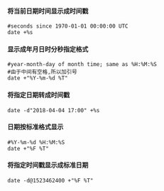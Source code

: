 #### 将当前日期时间显示成时间戳
	#seconds since 1970-01-01 00:00:00 UTC
    date +%s

#### 显示成年月日时分秒指定格式
	#year-month-day of month time; same as %H:%M:%S
    #由于中间有空格,所以加引号
    date +"%Y-%m-%d %T"

#### 将指定日期转成时间戳
    date -d"2018-04-04 17:00" +%s

#### 日期按标准格式显示
    #%Y-%m-%d %H:%M:%S
    date +"%F %T"

#### 将指定时间戳显示成标准日期
    date -d@1523462400 +"%F %T"